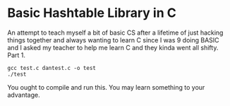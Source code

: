# Basic Hashtable Library in C

An attempt to teach myself a bit of basic CS after a lifetime of just hacking things together and always wanting to learn C since I was 9 doing BASIC and I asked my teacher to help me learn C and they kinda went all shifty. Part 1.

```
gcc test.c dantest.c -o test
./test
```

You ought to compile and run this. You may learn something to your advantage.

